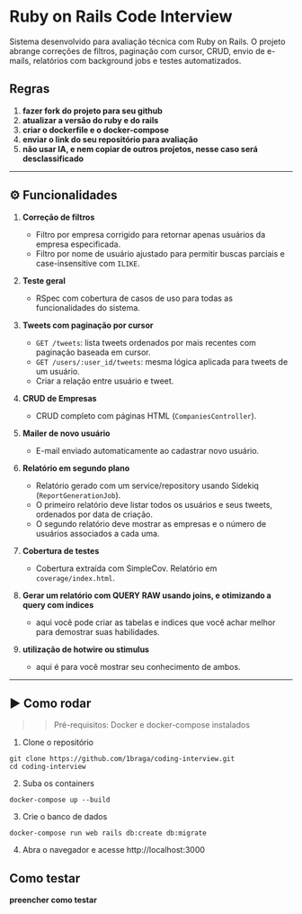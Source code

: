 # Ruby on Rails Code Interview

Sistema desenvolvido para avaliação técnica com Ruby on Rails. O projeto abrange correções de filtros, paginação com cursor, CRUD, envio de e-mails, relatórios com background jobs e testes automatizados.

## Regras
1. **fazer fork do projeto para seu github**
2. **atualizar a versão do ruby e do rails**
3. **criar o dockerfile e o docker-compose**
4. **enviar o link do seu repositório para avaliação**
5. **não usar IA, e nem copiar de outros projetos, nesse caso será desclassificado**

---

## ⚙️ Funcionalidades

1. **Correção de filtros**
   - Filtro por empresa corrigido para retornar apenas usuários da empresa especificada.
   - Filtro por nome de usuário ajustado para permitir buscas parciais e case-insensitive com `ILIKE`.

2. **Teste geral**
   - RSpec com cobertura de casos de uso para todas as funcionalidades do sistema.

3. **Tweets com paginação por cursor**
   - `GET /tweets`: lista tweets ordenados por mais recentes com paginação baseada em cursor.
   - `GET /users/:user_id/tweets`: mesma lógica aplicada para tweets de um usuário.
   - Criar a relação entre usuário e tweet.

4. **CRUD de Empresas**
   - CRUD completo com páginas HTML (`CompaniesController`).

5. **Mailer de novo usuário**
   - E-mail enviado automaticamente ao cadastrar novo usuário.

6. **Relatório em segundo plano**
   - Relatório gerado com um service/repository usando Sidekiq (`ReportGenerationJob`).
   - O primeiro relatório deve listar todos os usuários e seus tweets, ordenados por data de criação.
   - O segundo relatório deve mostrar as empresas e o número de usuários associados a cada uma.

7. **Cobertura de testes**
   - Cobertura extraída com SimpleCov. Relatório em `coverage/index.html`.

8. **Gerar um relatório com QUERY RAW usando joins, e otimizando a query com indices**
   - aqui você pode criar as tabelas e indices que você achar melhor para demostrar suas habilidades.

9. **utilização de hotwire ou stimulus**
   - aqui é para você mostrar seu conhecimento de ambos.

---

## ▶️ Como rodar
>> Pré-requisitos: Docker e docker-compose instalados

1. Clone o repositório
```
git clone https://github.com/1braga/coding-interview.git
cd coding-interview
```
2. Suba os containers
```
docker-compose up --build
```
3. Crie o banco de dados
```
docker-compose run web rails db:create db:migrate
```
4. Abra o navegador e acesse
   http://localhost:3000

## Como testar

**preencher como testar**
